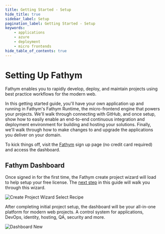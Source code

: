 ```yaml
---
title: Getting Started - Setup
hide_title: true
sidebar_label: Setup
pagination_label: Getting Started - Setup
keywords:
    - applications
    - azure
    - deployment
    - micro frontends
hide_table_of_contents: true
---
```


# Setting Up Fathym

Fathym enables you to rapidly develop, deploy, and maintain projects using best practice workflows for the modern web.

In this getting started guide, you'll have your own application up and running in Fathym's Fathym Runtime, the micro-frontend engine that powers your projects.  We'll walk through connecting with GitHub, and once setup, show how to easily enable an end-to-end continuous integration and deployment environment for building and hosting your solutions.  Finally, we'll walk through how to make changes to and upgrade the applications you deliver on your domain.  

To kick things off, visit the [Fathym](https://www.fathym.com/dashboard/create-project) sign up page (no credit card required) and access the dashboard.

## Fathym Dashboard

Once signed in for the first time, the Fathym create project wizard will load to help setup your free license.  The [next step](create-first-project) in this guide will walk you through this wizard.

![Create Project Wizard Select Recipe](/img/screenshots/create-project-wizard-select-recipe.png)

After completing initial project setup, the dashboard will be your all-in-one platform for modern web projects. A control system for applications, DevOps, identity, hosting, QA, security and more.

![Dashboard New](/img/screenshots/dashboard-new.png)
